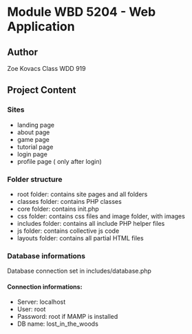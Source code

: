 # Module WBD 5204 - Web Application
## Author
Zoe Kovacs Class WDD 919 

## Project Content
### Sites
* landing page
* about page
* game page
* tutorial page
* login page
* profile page ( only after login)

### Folder structure
* root folder: contains site pages and all folders
* classes folder: contains PHP classes
* core folder: contains init.php
* css folder: contains css files and image folder, with images
* includes folder: contains all include PHP helper files
* js folder: contains collective js code
* layouts folder: contains all partial HTML files

### Database informations
Database connection set in includes/database.php

#### Connection informations: 
- Server: localhost
- User: root
- Password: root if MAMP is installed
- DB name: lost_in_the_woods